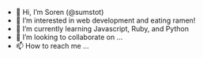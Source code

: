 - 👋 Hi, I’m  Soren (@sumstot)
- 👀 I’m interested in web development and eating ramen!
- 🌱 I’m currently learning Javascript, Ruby, and Python
- 💞️ I’m looking to collaborate on ...
- 📫 How to reach me ...

<!---
sumstot/sumstot is a ✨ special ✨ repository because its `README.md` (this file) appears on your GitHub profile.
You can click the Preview link to take a look at your changes.
--->
